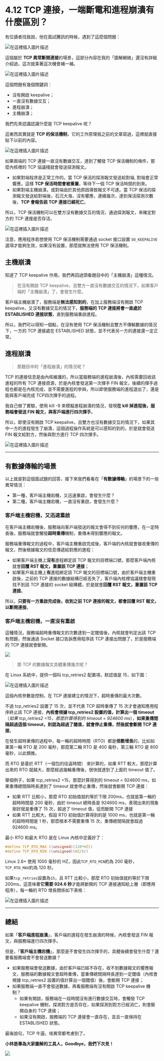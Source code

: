 # 4.12 TCP 連接，一端斷電和進程崩潰有什麼區別？

有位讀者找我說，他在面試騰訊的時候，遇到了這麼個問題：

![在這裡插入圖片描述](https://img-blog.csdnimg.cn/2021061513401120.png?x-oss-process=image/watermark,type_ZmFuZ3poZW5naGVpdGk,shadow_10,text_aHR0cHM6Ly9ibG9nLmNzZG4ubmV0L3FxXzM0ODI3Njc0,size_16,color_FFFFFF,t_70)



這個屬於 **TCP 異常斷開連接**的場景，這部分內容在我的「圖解網絡」還沒有詳細介紹過，這次就乘著這次機會補一補。

![在這裡插入圖片描述](https://img-blog.csdnimg.cn/20210615134020994.png?x-oss-process=image/watermark,type_ZmFuZ3poZW5naGVpdGk,shadow_10,text_aHR0cHM6Ly9ibG9nLmNzZG4ubmV0L3FxXzM0ODI3Njc0,size_16,color_FFFFFF,t_70)

這個問題有幾個關鍵詞：

- 沒有開啟 keepalive；
- 一直沒有數據交互；
- 進程崩潰；
- 主機崩潰；


我們先來認識認識什麼是 TCP keepalive 呢？

這東西其實就是 **TCP 的保活機制**，它的工作原理我之前的文章寫過，這裡就直接貼下以前的內容。

![在這裡插入圖片描述](https://img-blog.csdnimg.cn/20210615134028909.png?x-oss-process=image/watermark,type_ZmFuZ3poZW5naGVpdGk,shadow_10,text_aHR0cHM6Ly9ibG9nLmNzZG4ubmV0L3FxXzM0ODI3Njc0,size_16,color_FFFFFF,t_70)



如果兩端的 TCP 連接一直沒有數據交互，達到了觸發 TCP 保活機制的條件，那麼內核裡的 TCP 協議棧就會發送探測報文。
- 如果對端程序是正常工作的。當 TCP 保活的探測報文發送給對端, 對端會正常響應，這樣 **TCP 保活時間會被重置**，等待下一個 TCP 保活時間的到來。
- 如果對端主機崩潰，或對端由於其他原因導致報文不可達。當 TCP 保活的探測報文發送給對端後，石沉大海，沒有響應，連續幾次，達到保活探測次數後，**TCP 會報告該 TCP 連接已經死亡**。


所以，TCP 保活機制可以在雙方沒有數據交互的情況，通過探測報文，來確定對方的 TCP 連接是否存活。

![在這裡插入圖片描述](https://img-blog.csdnimg.cn/20210615134036676.png?x-oss-process=image/watermark,type_ZmFuZ3poZW5naGVpdGk,shadow_10,text_aHR0cHM6Ly9ibG9nLmNzZG4ubmV0L3FxXzM0ODI3Njc0,size_16,color_FFFFFF,t_70)

注意，應用程序若想使用 TCP 保活機制需要通過 socket 接口設置 `SO_KEEPALIVE` 選項才能夠生效，如果沒有設置，那麼就無法使用 TCP 保活機制。

## 主機崩潰

知道了 TCP keepalive 作用，我們再回過頭看題目中的「主機崩潰」這種情況。

> 在沒有開啟 TCP keepalive，且雙方一直沒有數據交互的情況下，如果客戶端的「主機崩潰」了，會發生什麼。


客戶端主機崩潰了，服務端是**無法感知到的**，在加上服務端沒有開啟 TCP keepalive，又沒有數據交互的情況下，**服務端的 TCP 連接將會一直處於 ESTABLISHED 連接狀態**，直到服務端重啟進程。

所以，我們可以得知一個點，在沒有使用 TCP 保活機制且雙方不傳輸數據的情況下，一方的 TCP 連接處在 ESTABLISHED 狀態，並不代表另一方的連接還一定正常。

## 進程崩潰


> 那題目中的「進程崩潰」的情況呢？

TCP 的連接信息是由內核維護的，所以當服務端的進程崩潰後，內核需要回收該進程的所有 TCP 連接資源，於是內核會發送第一次揮手 FIN 報文，後續的揮手過程也都是在內核完成，並不需要進程的參與，所以即使服務端的進程退出了，還是能與客戶端完成 TCP四次揮手的過程。

我自己做了實驗，使用 kill -9 來模擬進程崩潰的情況，發現**在 kill 掉進程後，服務端會發送 FIN 報文，與客戶端進行四次揮手**。


所以，即使沒有開啟 TCP keepalive，且雙方也沒有數據交互的情況下，如果其中一方的進程發生了崩潰，這個過程操作系統是可以感知的到的，於是就會發送 FIN 報文給對方，然後與對方進行 TCP 四次揮手。

![在這裡插入圖片描述](https://img-blog.csdnimg.cn/2021061513405211.png?x-oss-process=image/watermark,type_ZmFuZ3poZW5naGVpdGk,shadow_10,text_aHR0cHM6Ly9ibG9nLmNzZG4ubmV0L3FxXzM0ODI3Njc0,size_16,color_FFFFFF,t_70)


---

## 有數據傳輸的場景

以上就是對這個面試題的回答，接下來我們看看在「**有數據傳輸**」的場景下的一些異常情況：

- 第一種，客戶端主機宕機，又迅速重啟，會發生什麼？
- 第二種，客戶端主機宕機，一直沒有重啟，會發生什麼？

### 客戶端主機宕機，又迅速重啟

在客戶端主機宕機後，服務端向客戶端發送的報文會得不到任何的響應，在一定時長後，服務端就會觸發**超時重傳**機制，重傳未得到響應的報文。

服務端重傳報文的過程中，客戶端主機重啟完成後，客戶端的內核就會接收重傳的報文，然後根據報文的信息傳遞給對應的進程：
- 如果客戶端主機上**沒有**進程綁定該 TCP 報文的目標端口號，那麼客戶端內核就會**回覆 RST 報文，重置該 TCP 連接**；
- 如果客戶端主機上**有**進程綁定該 TCP 報文的目標端口號，由於客戶端主機重啟後，之前的 TCP 連接的數據結構已經丟失了，客戶端內核裡協議棧會發現找不到該 TCP 連接的 socket 結構體，於是就會**回覆 RST 報文，重置該 TCP 連接**。

所以，**只要有一方重啟完成後，收到之前 TCP 連接的報文，都會回覆 RST 報文，以斷開連接**。


### 客戶端主機宕機，一直沒有重啟

這種情況，服務端超時重傳報文的次數達到一定閾值後，內核就會判定出該 TCP 有問題，然後通過 Socket 接口告訴應用程序該 TCP 連接出問題了，於是服務端的 TCP 連接就會斷開。

![](https://img-blog.csdnimg.cn/20210615134110763.png?x-oss-process=image/watermark,type_ZmFuZ3poZW5naGVpdGk,shadow_10,text_aHR0cHM6Ly9ibG9nLmNzZG4ubmV0L3FxXzM0ODI3Njc0,size_16,color_FFFFFF,t_70)

> 那 TCP 的數據報文具體重傳幾次呢？

在 Linux 系統中，提供一個叫 tcp_retries2 配置項，默認值是 15，如下圖：

![在這裡插入圖片描述](https://img-blog.csdnimg.cn/20210615134059647.png)


這個內核參數是控制，在 TCP 連接建立的情況下，超時重傳的最大次數。

不過 tcp_retries2 設置了 15 次，並不代表 TCP 超時重傳了 15 次才會通知應用程序終止該 TCP 連接，**內核會根據 tcp_retries2 設置的值，計算出一個 timeout**（*如果 tcp_retries2 =15，那麼計算得到的 timeout = 924600 ms*），**如果重傳間隔超過這個 timeout，則認為超過了閾值，就會停止重傳，然後就會斷開 TCP 連接**。

在發生超時重傳的過程中，每一輪的超時時間（RTO）都是**倍數增長**的，比如如果第一輪 RTO 是 200 毫秒，那麼第二輪 RTO 是 400 毫秒，第三輪 RTO 是 800 毫秒，以此類推。

而 RTO 是基於 RTT（一個包的往返時間） 來計算的，如果 RTT 較大，那麼計算出來的 RTO 就越大，那麼經過幾輪重傳後，很快就達到了上面的 timeout 值了。

舉個例子，如果 tcp_retries2 =15，那麼計算得到的 timeout = 924600 ms，如果重傳總間隔時長達到了 timeout 就會停止重傳，然後就會斷開 TCP 連接：

- 如果 RTT 比較小，那麼 RTO 初始值就約等於下限 200ms，也就是第一輪的超時時間是 200 毫秒，由於 timeout 總時長是 924600 ms，表現出來的現象剛好就是重傳了 15 次，超過了 timeout 值，從而斷開 TCP 連接
- 如果 RTT 比較大，假設 RTO 初始值計算得到的是 1000 ms，也就是第一輪的超時時間是 1 秒，那麼根本不需要重傳 15 次，重傳總間隔就會超過 924600 ms。

最小 RTO 和最大 RTO 是在 Linux 內核中定義好了：

```c
#define TCP_RTO_MAX ((unsigned)(120*HZ))
#define TCP_RTO_MIN ((unsigned)(HZ/5))
```

Linux 2.6+ 使用 1000 毫秒的 HZ，因此`TCP_RTO_MIN`約為 200 毫秒，`TCP_RTO_MAX`約為 120 秒。

如果`tcp_retries`設置為`15`，且  RTT 比較小，那麼 RTO 初始值就約等於下限 200ms，這意味著**它需要 924.6 秒**才能將斷開的 TCP 連接通知給上層（即應用程序），每一輪的 RTO 增長關係如下表格：

![在這裡插入圖片描述](https://img-blog.csdnimg.cn/2021061513410645.png?x-oss-process=image/watermark,type_ZmFuZ3poZW5naGVpdGk,shadow_10,text_aHR0cHM6Ly9ibG9nLmNzZG4ubmV0L3FxXzM0ODI3Njc0,size_16,color_FFFFFF,t_70)


---

## 總結

如果「**客戶端進程崩潰**」，客戶端的進程在發生崩潰的時候，內核會發送 FIN 報文，與服務端進行四次揮手。

但是，「**客戶端主機宕機**」，那麼是不會發生四次揮手的，具體後續會發生什麼？還要看服務端會不會發送數據？

- 如果服務端會發送數據，由於客戶端已經不存在，收不到數據報文的響應報文，服務端的數據報文會超時重傳，當重傳總間隔時長達到一定閾值（內核會根據 tcp_retries2 設置的值計算出一個閾值）後，會斷開 TCP 連接；
- 如果服務端一直不會發送數據，再看服務端有沒有開啟 TCP keepalive 機制？
  - 如果有開啟，服務端在一段時間沒有進行數據交互時，會觸發 TCP keepalive 機制，探測對方是否存在，如果探測到對方已經消亡，則會斷開自身的 TCP 連接；
  - 如果沒有開啟，服務端的 TCP 連接會一直存在，並且一直保持在 ESTABLISHED 狀態。

最後說句，TCP 牛逼，啥異常都考慮到了。

**小林是專為大家圖解的工具人，Goodbye，我們下次見！**

![](https://cdn.xiaolincoding.com/gh/xiaolincoder/ImageHost2/%E5%85%B6%E4%BB%96/%E5%85%AC%E4%BC%97%E5%8F%B7%E4%BB%8B%E7%BB%8D.png)